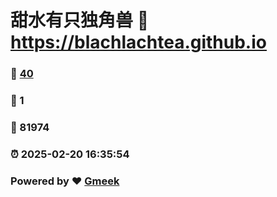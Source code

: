 # 甜水有只独角兽 :link: https://blachlachtea.github.io 
### :page_facing_up: [40](https://blachlachtea.github.io/tag.html) 
### :speech_balloon: 1 
### :hibiscus: 81974 
### :alarm_clock: 2025-02-20 16:35:54 
### Powered by :heart: [Gmeek](https://github.com/Meekdai/Gmeek)
